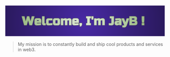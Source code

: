 <p align="center">
    <a href="http://under.construction" title="Website" >
        <img alt="Hey, I'm JayB" src="./images/title.png" width="580" />
    </a>
</p>

> My mission is to constantly build and ship cool products and services in web3.


<!--
Here are some ideas to get you started:

- 🔭 I’m currently working on ...
- 🌱 I’m currently learning ...
- 👯 I’m looking to collaborate on ...
- 🤔 I’m looking for help with ...
- 💬 Ask me about ...
- 📫 How to reach me: ...
- 😄 Pronouns: ...
- ⚡ Fun fact: ...
-->

